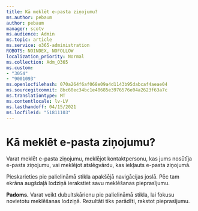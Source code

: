 ```yaml
---
title: Kā meklēt e-pasta ziņojumu?
ms.author: pebaum
author: pebaum
manager: scotv
ms.audience: Admin
ms.topic: article
ms.service: o365-administration
ROBOTS: NOINDEX, NOFOLLOW
localization_priority: Normal
ms.collection: Adm_O365
ms.custom:
- "3054"
- "9001093"
ms.openlocfilehash: 070a264f6af068e09a4d1143b95dabcaf4aeae04
ms.sourcegitcommit: 8bc60ec34bc1e40685e3976576e04a2623f63a7c
ms.translationtype: MT
ms.contentlocale: lv-LV
ms.lasthandoff: 04/15/2021
ms.locfileid: "51811103"
---
```

# <a name="how-do-i-search-for-an-email"></a>Kā meklēt e-pasta ziņojumu?

Varat meklēt e-pasta ziņojumu, meklējot kontaktpersonu, kas jums nosūtīja e-pasta ziņojumu, vai meklējot atslēgvārdu, kas iekļauts e-pasta ziņojumā.

Pieskarieties pie palielināmā stikla apakšējā navigācijas joslā. Pēc tam ekrāna augšdaļā lodziņā ierakstiet savu meklēšanas pieprasījumu. 

**Padoms.** Varat veikt dubultskārienu pie palielināmā stikla, lai fokusu novietotu meklēšanas lodziņā. Rezultāti tiks parādīti, rakstot pieprasījumu. 

